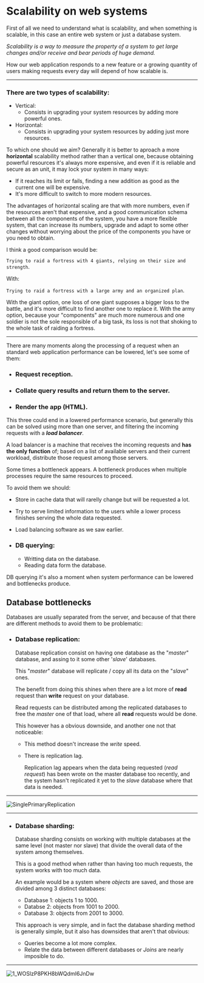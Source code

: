 # Scalability on web systems
First of all we need to understand what is scalability, and when something is scalable, in this case an entire web system or just a database system.

*Scalability is a way to measure the property of a system to get large changes and/or receive and bear periods of huge demand.*

How our web application responds to a new feature or a growing quantity of users making requests every day will depend of how scalable is. 

---

### There are two types of scalability:
- Vertical:
  - Consists in upgrading your system resources by adding more powerful ones.
- Horizontal:
  - Consists in upgrading your system resources by adding just more resources.
  
To which one should we aim? Generally it is better to aproach a more **horizontal** scalability method rather than a vertical one, because obtaining powerful resources it's always more expensive, and even if it is reliable and secure as an unit, it may lock your system in many ways:

- If it reaches its limit or fails, finding a new addition as good as the current one will be expensive.
- It's more difficult to switch to more modern resources.

The advantages of horizontal scaling are that with more numbers, even if the resources aren't that expensive, and a good communication schema between all the components of the system, you have a more flexible system, that can increase its numbers, upgrade and adapt to some other changes without worrying about the price of the components you have or you need to obtain.

I think a good comparison would be:

`Trying to raid a fortress with 4 giants, relying on their size and strength`.

With: 

`Trying to raid a fortress with a large army and an organized plan`. 

With the giant option, one loss of one giant supposes a bigger loss to the battle, and it's more difficult to find another one to replace it. With the army option, because your "components" are much more numerous and one soldier is not the sole responsible of a big task, its loss is not that shoking to the whole task of raiding a fortress.

---

There are many moments along the processing of a request when an standard web application performance can be lowered, let's see some of them:

- ### Request reception.
- ### Collate query results and return them to the server.
- ### Render the app (HTML).

This three could end in a lowered performance scenario, but generally this can be solved using more than one server, and filtering the incoming requests with a ***load balancer***.

A load balancer is a machine that receives the incoming requests and **has the only function** of; based on a list of available servers and their current workload, distribute those request among those servers.

Some times a bottleneck appears. A bottleneck produces when multiple processes require the same resources to proceed.

To avoid them we should:
- Store in cache data that will rarelly change but will be requested a lot.
- Try to serve limited information to the users while a lower process finishes serving the whole data requested.
- Load balancing software as we saw earlier.

- ### DB querying:
  - Writting data on the database.
  - Reading data form the database.

DB querying it's also a moment when system performance can be lowered and bottlenecks produce.

## Database bottlenecks
 
Databases are usually separated from the server, and because of that there are different methods to avoid them to be problematic:

- ### Database replication:
  
  Database replication consist on having one database as the "*master*" database, and assing to it some other '*slave*' databases.

  This "*master*" database will replicate / copy all its data on the "*slave*" ones.

  The benefit from doing this shines when there are a lot more of **read** request than **write** request on your database.

  Read requests can be distributed among the replicated databases to free the *master* one of that load, where all **read** requests would be done.

  This however has a obvious downside, and another one not that noticeable:

  - This method doesn't increase the *write* speed.
  - There is replication lag.

    Replication lag appears when the data being requested (*read request*) has been wrote on the master database too recently, and the system hasn't replicated it yet to the *slave* database where that data is needed.

---

![SinglePrimaryReplication](https://user-images.githubusercontent.com/71845375/162701962-6fa154be-c984-43e1-9c23-e25feb522ace.png)

---

- ### Database sharding:

  Database sharding consists on working with multiple databases at the same level (not master nor slave) that divide the overall data of the system among themselves.

  This is a good method when rather than having too much requests, the system works with too much data.

  An example would be a system where *objects* are saved, and those are divided among 3 distinct databases:

  - Database 1: objects 1 to 1000.
  - Databse 2: objects from 1001 to 2000.
  - Database 3: objects from 2001 to 3000.

  This approach is very simple, and in fact the database sharding method is generally simple, but it also has downsides that aren't that obvious:

  - Queries become a lot more complex.
  - Relate the data between different databases or *Joins* are nearly imposible to do.
  
---

![1_WOSlzP8PKH8bWQdmI6JnDw](https://user-images.githubusercontent.com/71845375/162702207-e1db60f9-4dd4-4230-871a-8a131167ea82.png)

